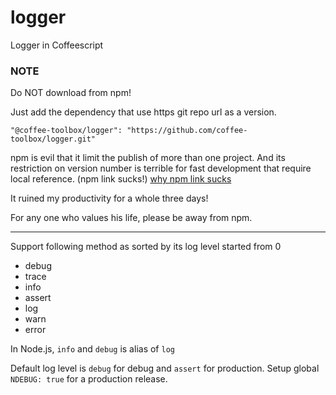 # logger
Logger in Coffeescript

### NOTE
Do NOT download from npm!

Just add the dependency that use https git repo url as a version.

    "@coffee-toolbox/logger": "https://github.com/coffee-toolbox/logger.git"

npm is evil that it limit the publish of more than one project.
And its restriction on version number is terrible for fast development that
require local reference. (npm link sucks!)
[why npm link sucks](https://github.com/webpack/webpack/issues/554)

It ruined my productivity for a whole three days!

For any one who values his life, please be away from npm.

----

Support following method as sorted by its log level started from 0

 - debug
 - trace
 - info
 - assert
 - log
 - warn
 - error

In Node.js, `info` and `debug` is alias of `log`

Default log level is `debug` for debug and `assert` for production.
Setup global `NDEBUG: true` for a production release.
